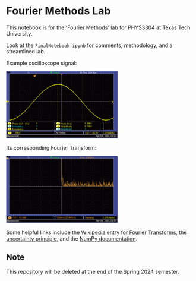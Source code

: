 # Fourier Methods Lab

This notebook is for the 'Fourier Methods' lab for PHYS3304 at Texas Tech University. 

Look at the `FinalNotebook.ipynb` for comments, methodology, and a streamlined lab.

Example oscilloscope signal:

<img src='Data/ALL0044/F0044TEK.BMP' width='300'>

Its corresponding Fourier Transform:

<img src='Data/ALL0045/F0045TEK.BMP' width='300'>

Some helpful links include the [Wikipedia entry for Fourier Transforms](https://en.wikipedia.org/wiki/Fourier_transform#Uncertainty_principle), the [uncertainty principle](https://en.wikipedia.org/wiki/Uncertainty_principle#Signal_processing), and the [NumPy documentation](https://numpy.org/doc/stable/reference/routines.fft.html).

## Note
This repository will be deleted at the end of the Spring 2024 semester.